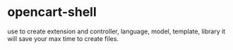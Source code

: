 # opencart-shell
use to create extension and controller, language, model, template, library it will save your max time to create files.
